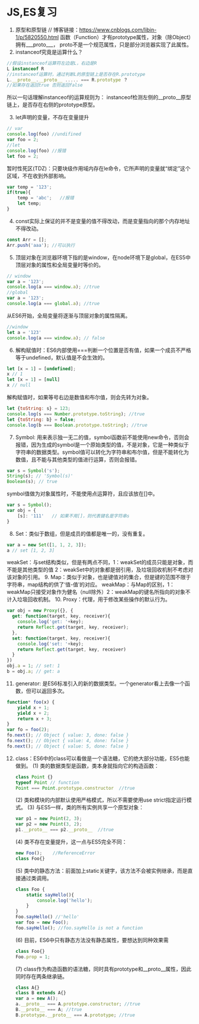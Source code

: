 # JS,ES复习

1. 原型和原型链
    // 博客链接：https://www.cnblogs.com/libin-1/p/5820550.html
    函数（Function）才有prototype属性，对象（除Object）拥有___proto___， proto不是一个规范属性，只是部分浏览器实现了此属性。
2. instanceof究竟是运算什么？
```javascript
//假设instanceof运算符左边是L，右边是R
L instanceof R 
//instanceof运算时，通过判断L的原型链上是否存在R.prototype
L.__proto__.__proto__ ..... === R.prototype ？
//如果存在返回true 否则返回false
```
所以一句话理解instanceof的运算规则为：
instanceof检测左侧的__proto__原型链上，是否存在右侧的prototype原型。

3. let声明的变量，不存在变量提升
```javascript
// var
console.log(foo) //undifined
var foo = 2;
//let
console.log(foo) //报错
let foo = 2;
```
  暂时性死区(TDZ)：只要块级作用域内存在le命令，它所声明的变量就“绑定”这个区域，不在收到外部影响。
 ```javascript
 var temp = '123';
 if(true){
     temp = 'abc';   //报错
     let temp; 
 }
 ```
 4. const实际上保证的并不是变量的值不得改动，而是变量指向的那个内存地址不得改动。
 ```javascript
 const Arr = [];
 Arr.push('aaa'); //可以执行
 ```
 5. 顶层对象在浏览器环境下指的是window，在node环境下是global，在ES5中顶层对象的属性和全局变量时等价的。
 ```javascript
 // window
 var a = '123';
 console.log(a === window.a); //true
 //global
 var a = '123';
 console.log(a === global.a); //true
 ```
 从ES6开始，全局变量将逐渐与顶层对象的属性隔离。
 ```javascript
 //window
 let a = '123'
 console.log(a === window.a); // false
 ```
 6. 解构赋值时：ES6内部使用===判断一个位置是否有值，如果一个成员不严格等于undefined，默认值是不会生效的。
 ```javascript
 let [x = 1] = [undefined];
 x // 1
 let [x = 1] = [null]
 x // null
 ```
 解构赋值时，如果等号右边是数值和布尔值，则会先转为对象。
 ```javascript
 let {toString: s} = 123;
 console.log(s === Number.prototype.toString); //true
 let {toString: b} = false;
 console.log(b === Boolean.prototype.toString); //true
``` 
7. Symbol: 用来表示独一无二的值，symbol函数前不能使用new命令，否则会报错，因为生成的symbol是一个原始类型的值，不是对象，它是一种类似于字符串的数据类型。symbol值可以转化为字符串和布尔值，但是不能转化为数值，且不能与其他类型的值进行运算，否则会报错。
```javascript
var s = Symbol('s');
String(s); // 'Symbol(s)'
Boolean(s); // true
```
symbol值做为对象属性时，不能使用点运算符，且应该放在[]中。
```javascript
var s = Symbol();
var obj = {
    [s]: '111'   // 如果不用[]，则代表键名是字符串s
}
```
8. Set：类似于数组，但是成员的值都是唯一的，没有重复。
```javascript
var a = new Set([1, 1, 2, 3]);
a // set [1, 2, 3]
```
weakSet：与set结构类似，但是有两点不同，1：weakSet的成员只能是对象，而不能是其他类型的值 2：weakSet中的对象都是弱引用，及垃圾回收机制不考虑对该对象的引用。
9. Map：类似于对象，也是键值对的集合，但是键的范围不限于字符串，map结构的供了‘值-值’的对应。
   weakMap：与Map的区别，1：weakMap只接受对象作为健名（null除外）2：weakMap的键名所指向的对象不计入垃圾回收机制。
10. Proxy：代理，用于修改某些操作的默认行为。
```javascript
var obj = new Proxy({}, {
  get: function(target, key, receiver){
    console.log('get: '+key);
    return Reflect.get(target, key, receiver);
  },
  set: function(target, key, receiver){
    console.log('set: '+key);
    return Reflect.get(target, key, receiver)
  }
})
obj.a = 1; // set: 1
b = obj.a; // get: a
```
11. generator: 是ES6标准引入的新的数据类型。一个generator看上去像一个函数，但可以返回多次。
```javascript
function* foo(x) {
    yield x + 1;
    yield x + 2;
    return x + 3;
}
var fo = foo(2);
fo.next(); // Object { value: 3, done: false }
fo.next(); // Object { value: 4, done: false }
fo.next(); // Object { value: 5, done: false }
```
12. class：ES6中的class可以看做是一个语法糖，它的绝大部分功能，ES5也能做到。
    (1) 类的数据类型是函数，类本身就指向它的构造函数：
    ```javascript
    class Point {}
    typeof Point // function
    Point === Point.prototype.constructor  //true
    ```
    (2) 类和模块的内部默认使用严格模式，所以不需要使用use strict指定运行模式。
    (3) 与ES5一样，类的所有实例共享一个原型对象：
    ```javascript
    var p1 = new Point(2, 3);
    var p2 = new Point(3, 2);
    p1.__proto__ === p2.__proto__  //true
    ```
    (4) 类不存在变量提升，这一点与ES5完全不同：
    ```javascript
    new Foo();    //ReferenceError
    class Foo{}
    ```
    (5) 类中的静态方法：前面加上static关键字，该方法不会被实例继承，而是直接通过类调用。
    ```javascript
    class Foo {
        static sayHello(){
            console.log('hello');
        }
    }
    Foo.sayHello() //'hello'
    var foo = new Foo();
    foo.sayHello(); //foo.sayHello is not a function
    ```
    (6) 目前，ES6中只有静态方法没有静态属性，要想达到同种效果需
    ```javascript
    class Foo{}
    Foo.prop = 1;
    ```
    (7) class作为构造函数的语法糖，同时具有prototype和__proto__属性，因此同时存在两条继承链。
    ```javascript
    class A{}
    class B extends A{}
    var a = new A();
    a.__proto__ === A.prototype.constructor; //true
    B.__proto__ === A; //true
    B.prototype.__proto__ === A.prototype; //true
    ```
    
    

